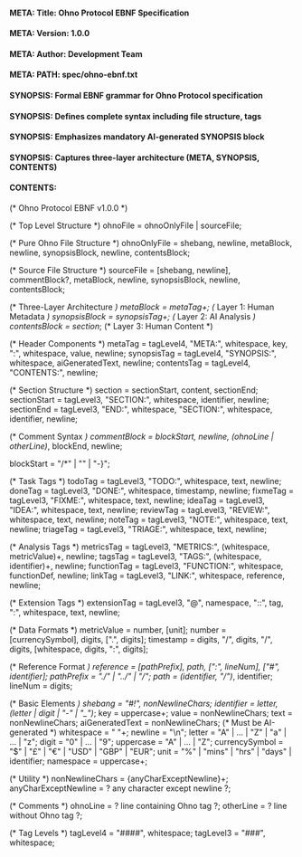 #### META: Title: Ohno Protocol EBNF Specification
#### META: Version: 1.0.0
#### META: Author: Development Team
#### META: PATH: spec/ohno-ebnf.txt

#### SYNOPSIS: Formal EBNF grammar for Ohno Protocol specification
#### SYNOPSIS: Defines complete syntax including file structure, tags
#### SYNOPSIS: Emphasizes mandatory AI-generated SYNOPSIS block
#### SYNOPSIS: Captures three-layer architecture (META, SYNOPSIS, CONTENTS)

#### CONTENTS:

(* Ohno Protocol EBNF v1.0.0 *)

(* Top Level Structure *)
ohnoFile = ohnoOnlyFile | sourceFile;

(* Pure Ohno File Structure *)
ohnoOnlyFile = shebang, newline,
               metaBlock, newline,
               synopsisBlock, newline,
               contentsBlock;

(* Source File Structure *)
sourceFile = [shebang, newline],
            commentBlock?,
            metaBlock, newline,
            synopsisBlock, newline,
            contentsBlock;

(* Three-Layer Architecture *)
metaBlock = metaTag+;              (* Layer 1: Human Metadata *)
synopsisBlock = synopsisTag+;      (* Layer 2: AI Analysis *)
contentsBlock = section*;          (* Layer 3: Human Content *)

(* Header Components *)
metaTag = tagLevel4, "META:", whitespace, key, ":", whitespace, value, newline;
synopsisTag = tagLevel4, "SYNOPSIS:", whitespace, aiGeneratedText, newline;
contentsTag = tagLevel4, "CONTENTS:", newline;

(* Section Structure *)
section = sectionStart, content, sectionEnd;
sectionStart = tagLevel3, "SECTION:", whitespace, identifier, newline;
sectionEnd = tagLevel3, "END:", whitespace, "SECTION:", whitespace, identifier, newline;

(* Comment Syntax *)
commentBlock = blockStart, newline,
               (ohnoLine | otherLine)*,
               blockEnd, newline;

blockStart = "/*" | "<!--" | "{-";
blockEnd = "*/" | "-->" | "-}";

(* Task Tags *)
todoTag = tagLevel3, "TODO:", whitespace, text, newline;
doneTag = tagLevel3, "DONE:", whitespace, timestamp, newline;
fixmeTag = tagLevel3, "FIXME:", whitespace, text, newline;
ideaTag = tagLevel3, "IDEA:", whitespace, text, newline;
reviewTag = tagLevel3, "REVIEW:", whitespace, text, newline;
noteTag = tagLevel3, "NOTE:", whitespace, text, newline;
triageTag = tagLevel3, "TRIAGE:", whitespace, text, newline;

(* Analysis Tags *)
metricsTag = tagLevel3, "METRICS:", (whitespace, metricValue)+, newline;
tagsTag = tagLevel3, "TAGS:", (whitespace, identifier)+, newline;
functionTag = tagLevel3, "FUNCTION:", whitespace, functionDef, newline;
linkTag = tagLevel3, "LINK:", whitespace, reference, newline;

(* Extension Tags *)
extensionTag = tagLevel3, "@", namespace, "::", tag, ":", whitespace, text, newline;

(* Data Formats *)
metricValue = number, [unit];
number = [currencySymbol], digits, [".", digits];
timestamp = digits, "/", digits, "/", digits,
           [whitespace,
           digits, ":", digits];

(* Reference Format *)
reference = [pathPrefix], path, [":", lineNum], ["#", identifier];
pathPrefix = "./" | "../" | "/";
path = (identifier, "/")*, identifier;
lineNum = digits;

(* Basic Elements *)
shebang = "#!", nonNewlineChars;
identifier = letter, (letter | digit | "-" | "_")*;
key = uppercase+;
value = nonNewlineChars;
text = nonNewlineChars;
aiGeneratedText = nonNewlineChars;  (* Must be AI-generated *)
whitespace = " "+;
newline = "\n";
letter = "A" | ... | "Z" | "a" | ... | "z";
digit = "0" | ... | "9";
uppercase = "A" | ... | "Z";
currencySymbol = "$" | "£" | "€" | "USD" | "GBP" | "EUR";
unit = "%" | "mins" | "hrs" | "days" | identifier;
namespace = uppercase+;

(* Utility *)
nonNewlineChars = {anyCharExceptNewline}+;
anyCharExceptNewline = ? any character except newline ?;

(* Comments *)
ohnoLine = ? line containing Ohno tag ?;
otherLine = ? line without Ohno tag ?;

(* Tag Levels *)
tagLevel4 = "####", whitespace;
tagLevel3 = "###", whitespace;